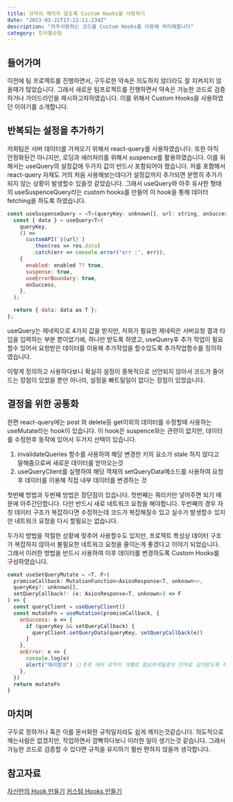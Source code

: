 ```yaml
---
title: 규칙이 깨지지 않도록 Custom Hooks을 사용하기
date: "2023-03-22T17:22:11.234Z"
description: "자주사용하는 코드를 Custom Hooks를 이용해 처리해봅니다"
category: 트러블슈팅
---
```


## 들어가며

이전에 팀 프로젝트를 진행하면서, 구두로한 약속은 의도하지 않더라도 잘 지켜지지 않을때가 많았습니다. 그래서 새로운 팀프로젝트를 진행하면서 약속은 가능한 코드로 검증하거나 가이드라인을 제시하고자하였습니다. 이를 위해서 Custom Hooks을 사용하였던 이야기를 소개합니다.

## 반복되는 설정을 추가하기

저희팀은 서버 데이터를 가져오기 위해서 react-query를 사용하였습니다. 또한 아직 안정화된건 아니지만, 로딩과 에러처리를 위해서 suspence를 활용하였습니다. 이를 위해서는 useQuery의 설정값에 두가지 값이 반드시 포함되어야 했습니다. 저를 포함해서 react-query 자체도 거의 처음 사용해보는데다가 설정값까지 추가되면 분명히 추가가 되지 않는 상황이 발생할수 있을것 같았습니다. 그래서 useQuery와 아주 유사한 형태의 useSuspenceQuery라는 custom hooks를 만들어 이 hook을 통해 데이터 fetching을 하도록 하였습니다.

```javascript
const useSuspenseQuery = <T>(queryKey: unknown[], url: string, onSuccess?: (data: T) => void, enabled?: boolean) => {
  const { data } = useQuery<T>(
    queryKey,
    () =>
      customAPI(`${url}`)
        .then(res => res.data)
        .catch(err => console.error("err :", err)),
    {
      enabled: enabled ?? true,
      suspense: true,
      useErrorBoundary: true,
      onSuccess,
    },
  );

  return { data: data as T };
};
```

useQuery는 제네릭으로 4가지 값을 받지만, 저희가 필요한 제네릭은 서버요청 결과 타입을 입력하는 부분 뿐이었기에, 하나만 받도록 하였고, useQuery후 추가 작업이 필요할수 있어서 요청받은 데이터를 이용해 추가작업을 할수있도록 추가작업함수를 정의하였습니다.

이렇게 정의하고 사용하다보니 확실히 설정이 중복적으로 선언되지 않아서 코드가 줄어드는 장점이 있었을 뿐만 아니라, 설정을 빠트릴일이 없다는 장점이 있었습니다.

## 결정을 위한 공통화

한편 react-query에는 post 와 delete등 get이외의 데이터를 수정할때 사용하는 useMutate라는 hook이 있습니다. 이 hook은 suspence와는 관련이 없지만, 데이터를 수정한후 동작에 있어서 두가지 선택이 있습니다.

1. invalidateQueries 함수를 사용하여 해당 변경한 키의 요소가 stale 하지 않다고 말해줌으로써 새로운 데이터를 받아오는것
2. useQueryClient를 실행하여 해당 객체의 setQueryData메소드를 사용하여 요청후 데이터를 이용해 직접 내부 데이터를 변경하는 것

첫번째 방법과 두번째 방법은 장단점이 있습니다. 첫번째는 쿼리키만 넣어주면 되기 때문에 아주간단합니다. 다만 반드시 새로 네트워크 요청을 해야합니다. 두번째의 경우 자칫 데이터 구조가 복잡하다면 수정하는데 코드가 복잡해질수 있고 실수가 발생할수 있지만 네트워크 요청을 다시 할필요는 없습니다.

두가지 방법을 적절한 상황에 맞추어 사용할수도 있지만, 프로젝트 특성상 데이터 구조가 복잡하지 않아서 불필요한 네트워크 요청을 줄이는게 좋겠다고 이야기 되었습니다. 그래서 이러한 방법을 반드시 사용하여 이후 데이터를 변경하도록 Custom Hooks를 구성하였습니다.

```javascript
const useSetQueryMutate = <T, F>(
  promiseCallback: MutationFunction<AxiosResponse<T, unknown>>,
  queryKey?: unknown[],
  setQueryCallback?: (e: AxiosResponse<T, unknown>) => F
) => {
  const queryClient = useQueryClient()
  const mutateFn = useMutation(promiseCallback, {
    onSuccess: e => {
      if (queryKey && setQueryCallback) {
        queryClient.setQueryData(queryKey, setQueryCallback(e))
      }
    },
    onError: e => {
      console.log(e)
      alert("에러발생") //추후 에러 로직이 개별로 필요하게될경우 인자로 넘겨받도록 하도록하겠습니다.
    },
  })
  return mutateFn
}
```

## 마치며

구두로 정하거나 혹은 이를 문서화한 규칙일지라도 쉽게 깨지는것같습니다. 의도적으로 깨는사람은 없겠지만, 작업하면서 깜빡하다보니 이러한 일이 생기는것 같습니다. 그래서 가능한 코드로 검증할 수 있다면 규칙을 유지하기 훨씬 편하지 않을까 생각합니다.

## 참고자료

<a class="link" href="https://ko.reactjs.org/docs/hooks-custom.html">자신만의 Hook 만들기</a>
<a class="link" href="https://react.vlpt.us/basic/21-custom-hook.html">커스텀 Hooks 만들기</a>
